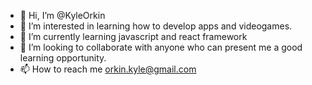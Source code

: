 - 👋 Hi, I’m @KyleOrkin
- 👀 I’m interested in learning how to develop apps and videogames.
- 🌱 I’m currently learning javascript and react framework
- 💞️ I’m looking to collaborate with anyone who can present me a good learning opportunity.
- 📫 How to reach me orkin.kyle@gmail.com

<!---
CageCrumpets/CageCrumpets is a ✨ special ✨ repository because its `README.md` (this file) appears on your GitHub profile.
You can click the Preview link to take a look at your changes.
--->
